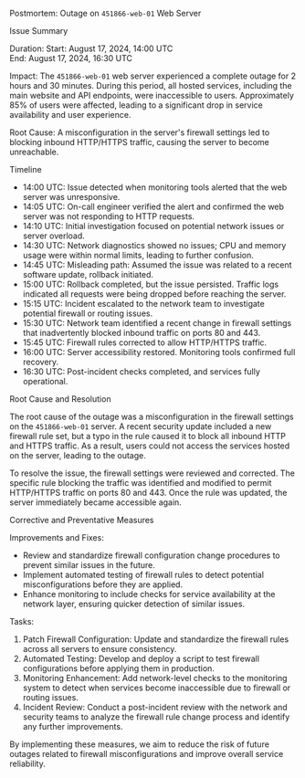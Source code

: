 Postmortem: Outage on `451866-web-01` Web Server

Issue Summary

Duration:
Start: August 17, 2024, 14:00 UTC  
End: August 17, 2024, 16:30 UTC

Impact:
The `451866-web-01` web server experienced a complete outage for 2 hours and 30 minutes. During this period, all hosted services, including the main website and API endpoints, were inaccessible to users. Approximately 85% of users were affected, leading to a significant drop in service availability and user experience.

Root Cause:
A misconfiguration in the server's firewall settings led to blocking inbound HTTP/HTTPS traffic, causing the server to become unreachable.

Timeline

- 14:00 UTC: Issue detected when monitoring tools alerted that the web server was unresponsive.
- 14:05 UTC: On-call engineer verified the alert and confirmed the web server was not responding to HTTP requests.
- 14:10 UTC: Initial investigation focused on potential network issues or server overload.
- 14:30 UTC: Network diagnostics showed no issues; CPU and memory usage were within normal limits, leading to further confusion.
- 14:45 UTC: Misleading path: Assumed the issue was related to a recent software update, rollback initiated.
- 15:00 UTC: Rollback completed, but the issue persisted. Traffic logs indicated all requests were being dropped before reaching the server.
- 15:15 UTC: Incident escalated to the network team to investigate potential firewall or routing issues.
- 15:30 UTC: Network team identified a recent change in firewall settings that inadvertently blocked inbound traffic on ports 80 and 443.
- 15:45 UTC: Firewall rules corrected to allow HTTP/HTTPS traffic.
- 16:00 UTC: Server accessibility restored. Monitoring tools confirmed full recovery.
- 16:30 UTC: Post-incident checks completed, and services fully operational.



Root Cause and Resolution

The root cause of the outage was a misconfiguration in the firewall settings on the `451866-web-01` server. A recent security update included a new firewall rule set, but a typo in the rule caused it to block all inbound HTTP and HTTPS traffic. As a result, users could not access the services hosted on the server, leading to the outage.

To resolve the issue, the firewall settings were reviewed and corrected. The specific rule blocking the traffic was identified and modified to permit HTTP/HTTPS traffic on ports 80 and 443. Once the rule was updated, the server immediately became accessible again.

Corrective and Preventative Measures

Improvements and Fixes:
- Review and standardize firewall configuration change procedures to prevent similar issues in the future.
- Implement automated testing of firewall rules to detect potential misconfigurations before they are applied.
- Enhance monitoring to include checks for service availability at the network layer, ensuring quicker detection of similar issues.

Tasks:
1. Patch Firewall Configuration: Update and standardize the firewall rules across all servers to ensure consistency.
2. Automated Testing: Develop and deploy a script to test firewall configurations before applying them in production.
3. Monitoring Enhancement: Add network-level checks to the monitoring system to detect when services become inaccessible due to firewall or routing issues.
4. Incident Review: Conduct a post-incident review with the network and security teams to analyze the firewall rule change process and identify any further improvements.

By implementing these measures, we aim to reduce the risk of future outages related to firewall misconfigurations and improve overall service reliability.

